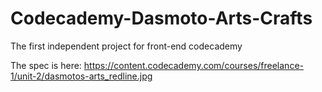 # Codecademy-Dasmoto-Arts-Crafts
The first independent project for front-end codecademy

The spec is here: https://content.codecademy.com/courses/freelance-1/unit-2/dasmotos-arts_redline.jpg
